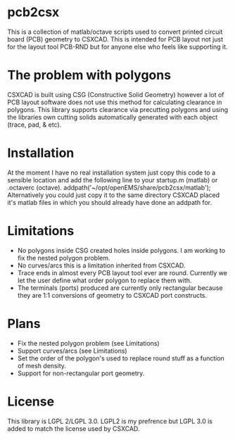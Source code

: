 # pcb2csx
This is a collection of matlab/octave scripts used to convert printed circuit board (PCB) geometry to CSXCAD. This is intended for PCB layout not just for the layout tool PCB-RND but for anyone else who feels like supporting it. 

# The problem with polygons
CSXCAD is built using CSG (Constructive Solid Geometry) however a lot of PCB layout software does not use this method for calculating clearance in polygons. This library supports clearance via precutting polygons and using the libraries own cutting solids automatically generated with each object (trace, pad, & etc).

# Installation
At the moment I have no real installation system just copy this code to a sensible location and add the following line to your startup.m (matlab) or .octaverc (octave).
addpath('~/opt/openEMS/share/pcb2csx/matlab');
Alternatively you could just copy it to the same directory CSXCAD placed it's matlab files in which you should already have done an addpath for.

# Limitations

* No polygons inside CSG created holes inside polygons. I am working to fix the nested polygon problem.
* No curves/arcs this is a limitation inherited from CSXCAD.
* Trace ends in almost every PCB layout tool ever are round. Currently we let the user define what order polygon to replace them with.
* The terminals (ports) produced are currently only rectangular because they are 1:1 conversions of geometry to CSXCAD port constructs.

# Plans

* Fix the nested polygon problem (see Limitations)
* Support curves/arcs (see Limitations)
* Set the order of the polygon's used to replace round stuff as a function of mesh density.
* Support for non-rectangular port geometry.

# License
This library is LGPL 2/LGPL 3.0. LGPL2 is my prefrence but LGPL 3.0 is added to match the license used by CSXCAD.



